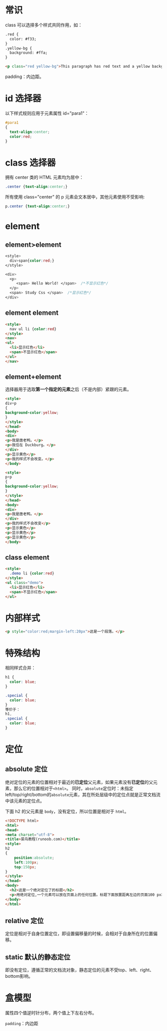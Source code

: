 # 常识

class 可以选择多个样式共同作用，如：

```html
.red {
  color: #f33;
}
.yellow-bg {
  background: #ffa;
}

<p class="red yellow-bg">This paragraph has red text and a yellow background.</p>
```
padding：内边距。

# id 选择器

以下样式规则应用于元素属性 id="para1"：

```css
#para1
{
  text-align:center;
  color:red;
}
```

# class 选择器

拥有 center 类的 HTML 元素均为居中：

```css
.center {text-align:center;}
```

所有使用 class="center" 的 p 元素会文本居中，其他元素使用不受影响:

```css
p.center {text-align:center;}
```

# element

## element>element

```css
<style>
  div>span{color:red;}
</style>

<div>
  <p>
     <span> Hello World! </span>  /*不显示红色*/
  </p>
  <span> Study Css </span>  /*显示红色*/
</div>
```
## element element

```html
<style>
  nav ul li {color:red}
</style>
<nav>
<ul>
  <li>显示红色</li>
  <span>不显示红色</span>
</ul>
</nav>
```

## element+element

选择器用于选取**第一个指定的元素**之后（不是内部）紧跟的元素。

```html
<style>
div+p
{
background-color:yellow;
}
</style>
</head>
<body>
<div>
<p>我是唐老鸭。</p>
<p>我住在 Duckburg。</p>
</div>
<p>显示黄色</p>
<p>我的样式不会改变。</p>
</body>
```
```html
<style>
p+p
{
background-color:yellow;
}
</style>
</head>
<body>
<div>
<p>我是唐老鸭。</p>
</div>
<p>我的样式不会改变</p>
<p>显示黄色</p>
<p>显示黄色</p>
<p>显示黄色</p>
</body>
```

## class element

```html
<style>
  .demo li {color:red}
</style>
<ul class="demo">
  <li>显示红色</li>
  <span>不显示红色</span>
</ul>
```

# 内部样式

```html
<p style="color:red;margin-left:20px">这是一个段落。</p>
```

# 特殊结构

相同样式合并：

```css
h1 {
  color: blue;
}

.special {
  color: blue;
}
等价于：
h1,
.special {
  color: blue;
}

```
# 定位

## absolute 定位

绝对定位的元素的位置相对于最近的**已定位**父元素，如果元素没有**已定位**的父元素，那么它的位置相对于`<html>`。
同时，`absolute`定位时：未指定left/top/right/bottom的`absolute`元素，其在所处层级中的定位点就是正常文档流中该元素的定位点。

下面 h2 的父元素是 `body`，没有定位，所以位置是相对于 `html`。

```html
<!DOCTYPE html>
<html>
<head>
<meta charset="utf-8">
<title>菜鸟教程(runoob.com)</title>
<style>
h2
{
	position:absolute;
	left:100px;
	top:150px;
}
</style>
</head>
<body>
  <h2>这是一个绝对定位了的标题</h2>
  <p>用绝对定位,一个元素可以放在页面上的任何位置。标题下面放置距离左边的页面100 px和距离页面的顶部150 px的元素。.</p>
</body>
</html>
```
## relative 定位

定位是相对于自身位置定位，即设置偏移量的时候，会相对于自身所在的位置偏移。

## static 默认的静态定位
即没有定位，遵循正常的文档流对象，静态定位的元素不受top、left、right、bottom影响。

# 盒模型

属性四个值逆时针分布，两个值上下左右分布。

`padding`：内边距
